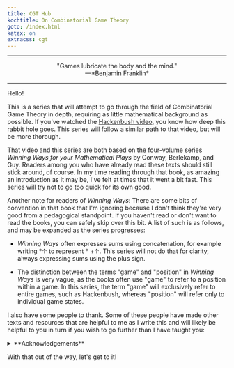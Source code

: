 ```yaml
---
title: CGT Hub
kochtitle: On Combinatorial Game Theory
goto: /index.html
katex: on
extracss: cgt
---
```

-----------

<center>"Games lubricate the body and the mind."</center>
<center>—*Benjamin Franklin*</center>

-----------

Hello!

This is a series that will attempt to go through the field of Combinatorial Game Theory in depth, requiring as little mathematical background as possible. If you've watched the [Hackenbush video](https://www.youtube.com/watch?v=ZYj4NkeGPdM), you know how deep this rabbit hole goes. This series will follow a similar path to that video, but will be more thorough.

That video and this series are both based on the four-volume series *Winning Ways for your Mathematical Plays* by Conway, Berlekamp, and Guy. Readers among you who have already read these texts should still stick around, of course. In my time reading through that book, as amazing an introduction as it may be, I've felt at times that it went a bit fast. This series will try not to go too quick for its own good.

Another note for readers of *Winning Ways*: There are some bits of convention in that book that I'm ignoring because I don't think they're very good from a pedagogical standpoint. If you haven't read or don't want to read the books, you can safely skip over this bit. A list of such is as follows, and may be expanded as the series progresses:

* *Winning Ways* often expresses sums using concatenation, for example writing $\ast\uparrow$ to represent $\ast \: + \uparrow$. This series will not do that for clarity, always expressing sums using the plus sign.

* The distinction between the terms "game" and "position" in *Winning Ways* is very vague, as the books often use "game" to refer to a position within a game. In this series, the term "game" will exclusively refer to entire games, such as Hackenbush, whereas "position" will refer only to individual game states.

I also have some people to thank. Some of these people have made other texts and resources that are helpful to me as I write this and will likely be helpful to you in turn if you wish to go further than I have taught you:

<details>
<summary>**Acknowledgements**</summary>
-----------

An extremely large thank you goes out to the writers of a handful of very very comprehensive and useful texts:

* **Conway, Berlekamp, and Guy**, the authors of *Winning Ways for your Mathematical Plays*, the text which founded the field.
    
* **Conway** (again), the author of *On Numbers and Games*, which also founded the field.
    
* **Albert, Nowakowski, and Wolfe**, the authors of *Lessons in Play: An Introduction to Combinatorial Game Theory*, which had many examples not seen in other texts and helped me reinforce my knowledge.
    
* **Siegel**, the author of the AMS' *Graduate Studies in Mathematics Volume 146: Combinatorial Game Theory*, a modern overview of the entire field (it even has a list of open problems!)
    
* **Siegel** (again), the creator of [CGSuite](http://www.cgsuite.org), a most helpful Computer Algebra System that let me discover so many new things about games.
    
* **Owen Maitzen**, creator of the [Hackenbush video](https://www.youtube.com/watch?v=ZYj4NkeGPdM) which showed me just how wild this field is and started me down this path.

I also have some other thanks to give to people who have not written any texts or made any videos on CGT, but have been influential nonetheless:

* **The Invisible Rabbit Hole**, for looking over my proofs with a fine-toothed comb and being extremely enthusiastic about this project.
    
* **The UMD Math Lounge**, for convincing me to give a talk on this which led to me creating this as one method of preparation. And also for putting up with my constant jokes about the Sprague-Grundy Theorem.

And, of course, no matter how cheesy it may sound:

* **You**, for reading this. One of the many reasons I am making this is because I want to show people how cool this field is. If you're here reading this, that means I have (hopefully) succeeded.

</details>


With that out of the way, let's get to it!
